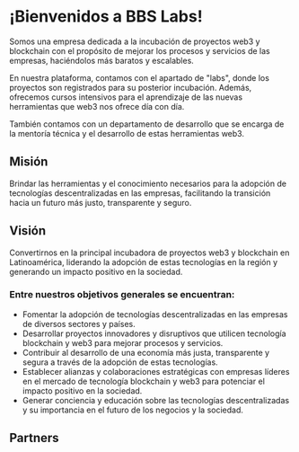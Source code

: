 # ¡Bienvenidos a BBS Labs! 

Somos una empresa dedicada a la incubación de proyectos web3 y blockchain con el propósito de mejorar los procesos y servicios de las empresas, haciéndolos más baratos y escalables.

En nuestra plataforma, contamos con el apartado de "labs", donde los proyectos son registrados para su posterior incubación. Además, ofrecemos cursos intensivos para el aprendizaje de las nuevas herramientas que web3 nos ofrece día con día.

También contamos con un departamento de desarrollo que se encarga de la mentoría técnica y el desarrollo de estas herramientas web3.

## Misión 

Brindar las herramientas y el conocimiento necesarios para la adopción de tecnologías descentralizadas en las empresas, facilitando la transición hacia un futuro más justo, transparente y seguro.

## Visión

Convertirnos en la principal incubadora de proyectos web3 y blockchain en Latinoamérica, liderando la adopción de estas tecnologías en la región y generando un impacto positivo en la sociedad.

### Entre nuestros objetivos generales se encuentran:

- Fomentar la adopción de tecnologías descentralizadas en las empresas de diversos sectores y países.
- Desarrollar proyectos innovadores y disruptivos que utilicen tecnología blockchain y web3 para mejorar procesos y servicios.
- Contribuir al desarrollo de una economía más justa, transparente y segura a través de la adopción de estas tecnologías.
- Establecer alianzas y colaboraciones estratégicas con empresas líderes en el mercado de tecnología blockchain y web3 para potenciar el impacto positivo en la sociedad.
- Generar conciencia y educación sobre las tecnologías descentralizadas y su importancia en el futuro de los negocios y la sociedad.

## Partners
